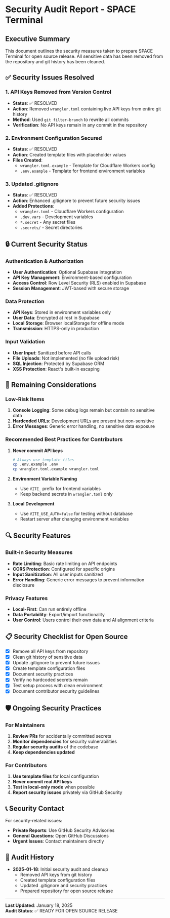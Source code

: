 # Security Audit Report - SPACE Terminal

## Executive Summary

This document outlines the security measures taken to prepare SPACE Terminal for open source release. All sensitive data has been removed from the repository and git history has been cleaned.

## ✅ Security Issues Resolved

### 1. **API Keys Removed from Version Control**
- **Status**: ✅ RESOLVED
- **Action**: Removed `wrangler.toml` containing live API keys from entire git history
- **Method**: Used `git filter-branch` to rewrite all commits
- **Verification**: No API keys remain in any commit in the repository

### 2. **Environment Configuration Secured**
- **Status**: ✅ RESOLVED  
- **Action**: Created template files with placeholder values
- **Files Created**:
  - `wrangler.toml.example` - Template for Cloudflare Workers config
  - `.env.example` - Template for frontend environment variables

### 3. **Updated .gitignore**
- **Status**: ✅ RESOLVED
- **Action**: Enhanced .gitignore to prevent future security issues
- **Added Protections**:
  - `wrangler.toml` - Cloudflare Workers configuration
  - `.dev.vars` - Development variables
  - `*.secret` - Any secret files
  - `.secrets/` - Secret directories

## 🔒 Current Security Status

### Authentication & Authorization
- **User Authentication**: Optional Supabase integration
- **API Key Management**: Environment-based configuration
- **Access Control**: Row Level Security (RLS) enabled in Supabase
- **Session Management**: JWT-based with secure storage

### Data Protection
- **API Keys**: Stored in environment variables only
- **User Data**: Encrypted at rest in Supabase
- **Local Storage**: Browser localStorage for offline mode
- **Transmission**: HTTPS-only in production

### Input Validation
- **User Input**: Sanitized before API calls
- **File Uploads**: Not implemented (no file upload risk)
- **SQL Injection**: Protected by Supabase ORM
- **XSS Protection**: React's built-in escaping

## 🚨 Remaining Considerations

### Low-Risk Items
1. **Console Logging**: Some debug logs remain but contain no sensitive data
2. **Hardcoded URLs**: Development URLs are present but non-sensitive
3. **Error Messages**: Generic error handling, no sensitive data exposure

### Recommended Best Practices for Contributors

1. **Never commit API keys**
   ```bash
   # Always use template files
   cp .env.example .env
   cp wrangler.toml.example wrangler.toml
   ```

2. **Environment Variable Naming**
   - Use `VITE_` prefix for frontend variables
   - Keep backend secrets in `wrangler.toml` only

3. **Local Development**
   - Use `VITE_USE_AUTH=false` for testing without database
   - Restart server after changing environment variables

## 🔍 Security Features

### Built-in Security Measures
- **Rate Limiting**: Basic rate limiting on API endpoints
- **CORS Protection**: Configured for specific origins
- **Input Sanitization**: All user inputs sanitized
- **Error Handling**: Generic error messages to prevent information disclosure

### Privacy Features
- **Local-First**: Can run entirely offline
- **Data Portability**: Export/import functionality
- **User Control**: Users control their own data and AI alignment criteria

## 📋 Security Checklist for Open Source

- [x] Remove all API keys from repository
- [x] Clean git history of sensitive data
- [x] Update .gitignore to prevent future issues
- [x] Create template configuration files
- [x] Document security practices
- [x] Verify no hardcoded secrets remain
- [x] Test setup process with clean environment
- [x] Document contributor security guidelines

## 🛡️ Ongoing Security Practices

### For Maintainers
1. **Review PRs** for accidentally committed secrets
2. **Monitor dependencies** for security vulnerabilities
3. **Regular security audits** of the codebase
4. **Keep dependencies updated**

### For Contributors
1. **Use template files** for local configuration
2. **Never commit real API keys**
3. **Test in local-only mode** when possible
4. **Report security issues** privately via GitHub Security

## 📞 Security Contact

For security-related issues:
- **Private Reports**: Use GitHub Security Advisories
- **General Questions**: Open GitHub Discussions
- **Urgent Issues**: Contact maintainers directly

## 🔄 Audit History

- **2025-01-18**: Initial security audit and cleanup
  - Removed API keys from git history
  - Created template configuration files  
  - Updated .gitignore and security practices
  - Prepared repository for open source release

---

**Last Updated**: January 18, 2025  
**Audit Status**: ✅ READY FOR OPEN SOURCE RELEASE 